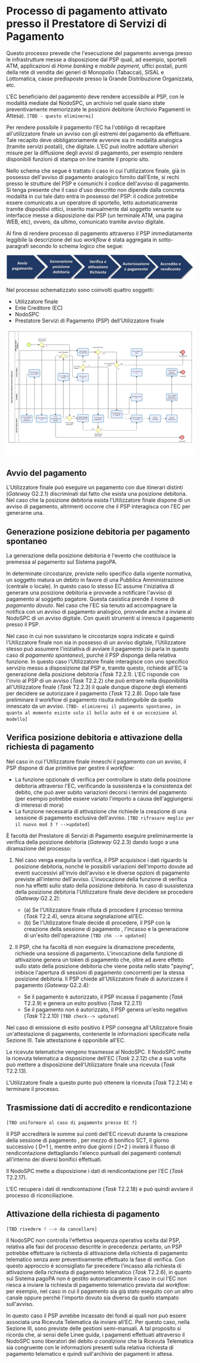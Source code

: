 # Processo di pagamento attivato presso il Prestatore di Servizi di Pagamento

Questo processo prevede che l'esecuzione del pagamento avvenga presso le infrastrutture messe a disposizione dal PSP quali, ad esempio, sportelli ATM, applicazioni di *Home banking* e *mobile* *payment*, uffici postali, punti della rete di vendita dei generi di Monopolio (Tabaccai), SISAL e Lottomatica, casse predisposte presso la Grande Distribuzione Organizzata, etc.

L'EC beneficiario del pagamento deve rendere accessibile ai PSP, con le modalità mediate dal NodoSPC, un archivio nel quale siano state preventivamente memorizzate le posizioni debitorie (Archivio Pagamenti in Attesa). `[TBD - questo eliminerei]`

Per rendere possibile il pagamento l'EC ha l'obbligo di recapitare all'utilizzatore finale un avviso con gli estremi del pagamento da effettuare. Tale recapito deve obbligatoriamente avvenire sia in modalità analogica (tramite servizi postali), che digitale. L'EC può inoltre adottare ulteriori misure per la diffusione degli avvisi di pagamento, per esempio rendere disponibili funzioni di stampa on line tramite il proprio sito.

Nello schema che segue è trattato il caso in cui l'utilizzatore finale, già in possesso dell'avviso di pagamento analogico fornito dall'Ente, si rechi presso le strutture del PSP e comunichi il codice dell'avviso di pagamento. Si tenga presente che il caso d'uso descritto non dipende dalla concreta modalità in cui tale dato entra in possesso del PSP: il codice potrebbe essere comunicato a un operatore di sportello, letto automaticamente tramite dispositivi ottici, inserito manualmente dal soggetto versante su interfacce messe a disposizione dai PSP (un terminale ATM, una pagina WEB, etc), ovvero, da ultimo, comunicato tramite avviso digitale.

Al fine di rendere processo di pagamento attraverso il PSP immediatamente leggibile la descrizione del suo *workflow* è stata aggregata in sotto-paragrafi secondo lo schema logico che segue:

![flow-pagamento-psp](../images/process_psp.png)

Nel processo schematizzato sono coinvolti quattro soggetti:

* Utilizzatore finale
* Ente Creditore (EC)
* NodoSPC
* Prestatore Servizi di Pagamento (PSP) dell'Utilizzatore finale

![bpmn-pagamento-psp](../images/bpmn_psp.png)


## Avvio del pagamento

L'Utilizzatore finale può eseguire un pagamento con due itinerari distinti (*Gateway* G2.2.1) discriminati dal fatto che esista una posizione debitoria. Nel caso che la posizione debitoria esista l'Utilizzatore finale dispone di un avviso di pagamento, altrimenti occorre che il PSP interagisca con l'EC per generarne una.

## Generazione posizione debitoria per pagamento spontaneo

La generazione della posizione debitoria è l'evento che costituisce la premessa al pagamento sul Sistema pagoPA.

In determinate circostanze, previste nello specifico dalla vigente normativa, un soggetto matura un debito in favore di una Pubblica Amministrazione (centrale o locale). In questo caso lo stesso EC assume l'iniziativa di generare una posizione debitoria e provvede a notificare l'avviso di pagamento al soggetto pagatore. Questa casistica prende il nome di _pagamento dovuto_. Nel caso che l'EC sia tenuto ad accompagnare la notifica con un avviso di pagamento analogico, provvede anche a inviare al NodoSPC di un avviso digitale. Con questi strumenti si innesca il pagamento presso il PSP.

Nel caso in cui non sussistano le circostanze sopra indicate e quindi l'Utilizzatore finale non sia in possesso di un avviso digitale, l'Utilizzatore stesso può assumere l'iniziativa di avviare il pagamento (si parla in questo caso di _pagamento spontaneo_), purché il PSP disponga della relativa funzione. In questo caso l'Utilizzatore finale interagisce con uno specifico servizio messo a disposizione dal PSP e, tramite questo, richiede all'EC la generazione della posizione debitoria (*Task* T2.2.1). L'EC risponde con l'invio al PSP di un avviso (*Task* T2.2.2) che può entrare nella disponibilità all'Utilizzatore finale (*Task* T2.2.3) il quale dunque dispone degli elementi per decidere se autorizzare il pagamento (*Task* T2.2.8). Dopo tale fase preliminare il workflow di pagamento risulta indistinguibile da quello innescato da un avviso.
`[TBD- eliminerei il pagamento spontaneo, in quanto al momento esiste solo il bollo auto ed è un eccezione al modello]`

## Verifica posizione debitoria e attivazione della richiesta di pagamento

Nel caso in cui l'Utilizzatore finale inneschi il pagamento con un avviso, il PSP dispone di due primitive per gestire il *workflow*:

- La funzione opzionale di verifica per controllare lo stato della posizione debitoria attraverso l'EC, verificando la sussistenza e la consistenza del debito, che può aver subito variazioni decorsi i termini del pagamento (per esempio potrebbe essere variato l'importo a causa dell'aggiungersi di interessi di
    mora)
- La funzione necessaria di attivazione che richiede la creazione di una sessione di pagamento esclusiva dell'avviso. `[TBD rifrasare meglio per il nuovo mod 3 ? -->updated]`

È facoltà del Prestatore di Servizi di Pagamento eseguire preliminarmente la verifica della posizione debitoria (*Gateway* G2.2.3) dando luogo a una diramazione del processo:

1. Nel caso venga eseguita la verifica, il PSP acquisisce i dati riguardo la posizione debitoria, nonché le possibili variazioni dell'importo dovute ad eventi successivi all'invio dell'avviso e le diverse opzioni di pagamento previste all'interno dell'avviso. L'invocazione della funzione di verifica non ha effetti sullo stato della posizione debitoria. In caso di sussistenza della posizione debitoria l'Utilizzatore finale deve decidere se procedere (*Gateway* G2.2.2):
	* (a) Se l'Utilizzatore finale rifiuta di procedere il processo termina (*Task* T2.2.4), senza alcuna segnalazione all'EC.
    * (b) Se l'Utilizzatore finale decide di procedere, il PSP con la creazione della sessione di pagamento , l'incasso  e la generazione di un'esito dell'operazione  `[TBD chk --> updated]`
  
2. Il PSP, che ha facoltà di non eseguire la diramazione precedente, richiede una sessione di pagamento. L'invocazione della funzione di attivazione genera un token di pagamento che, oltre ad avere effetto sullo stato della posizione debitoria che viene posta nello stato "paying", inibisce l'apertura di sessioni di pagamento concorrenti per la stessa posizione debitoria. Il PSP chiede all'Utilizzatore finale di autorizzare il pagamento (*Gateway* G2.2.4):
	* Se il pagamento è autorizzato, il PSP incassa il pagamento (*Task* T2.2.9) e genera un esito positivo
    (*Task* T2.2.11)
	* Se il pagamento non è autorizzato, il PSP genera un'esito negativo (*Task* T2.2.10) `[TBD check--> updated]`

Nel caso di emissione di esito positivo il PSP consegna all'Utilizzatore finale un'attestazione di
pagamento, contenente le informazioni specificate nella Sezione III.
Tale attestazione è opponibile all'EC.

Le ricevute telematiche vengono trasmesse al NodoSPC. Il NodoSPC mette la ricevuta telematica a disposizione dell'EC (*Task* 2.2.12) che a sua volta può mettere a disposizione dell'Utilizzatore finale una ricevuta (*Task* T2.2.13).

L'Utilizzatore finale a questo punto può ottenere la ricevuta (*Task* T2.2.14) e terminare il processo.

## Trasmissione dati di accredito e rendicontazione

`[TBD uniformare al caso di pagamento presso EC ?]`

Il PSP accrediterà le somme sui conti dell'EC  ricevuti durante la creazione della sessione di pagamento , per mezzo di bonifico SCT, il giorno successivo ( D+1 ), mentre entro due giorni ( D+2 ) invierà il flusso di rendicontazione dettagliando l'elenco puntuali dei pagamenti contenuti all'interno dei diversi bonifici effettuati.

Il NodoSPC mette a disposizione i dati di rendicontazione per l'EC (*Task* T2.2.17).

L'EC recupera i dati di rendicontazione (*Task* T2.2.18) e può quindi avviare il processo di riconciliazione.

## Attivazione della richiesta di pagamento
`[TBD rivedere ! --> da cancellare]`

Il NodoSPC non controlla l'effettiva sequenza operativa scelta dal PSP, relativa alle fasi del processo descritte in precedenza: pertanto, un PSP potrebbe effettuare la richiesta di attivazione della richiesta di pagamento telematico senza aver preventivamente effettuato la fase di verifica. Con questo approccio è sconsigliato far precedere l'incasso alla richiesta di attivazione della richiesta di pagamento telematico (*Task* T2.2.6), in quanto sul Sistema pagoPA non è gestito automaticamente il caso in cui l'EC non riesca a inviare la richiesta di pagamento telematico prevista dal *workflow*: per esempio, nel caso in cui il pagamento sia già stato eseguito con un altro canale oppure perché l'importo dovuto sia diverso da quello stampato sull'avviso.

In questo caso il PSP avrebbe incassato dei fondi ai quali non può essere associata una Ricevuta Telematica da inviare all'EC. Per questo caso, nella Sezione III, sono previste delle gestioni semi-manuali. A tal proposito si ricorda che, ai sensi delle Linee guida, i pagamenti effettuati attraverso il NodoSPC sono liberatori del debito _a condizione_ che la Ricevuta Telematica sia congruente con le informazioni presenti sulla relativa richiesta di pagamento telematico e quindi sull'archivio dei pagamenti in attesa.
